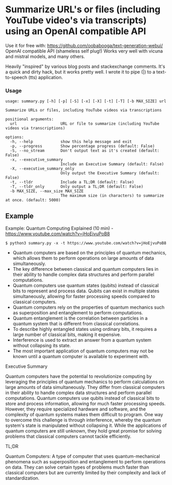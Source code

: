 # Summarize URL's or files (including YouTube video's via transcripts) using an OpenAI compatible API

Use it for free with: https://github.com/oobabooga/text-generation-webui/ OpenAI compatible API (shameless self plug!)
Works very well with vicuna and mistral models, and many others.

Heavily "inspired" by various blog posts and stackexchange comments.
It's a quick and dirty hack, but it works pretty well. I wrote it to pipe (|) to a text-to-speech (tts) application.

### Usage

```
usage: summary.py [-h] [-p] [-S] [-x] [-X] [-t] [-T] [-b MAX_SIZE] url

Summarize URLs or files, including YouTube videos via transcriptions

positional arguments:
  url                   URL or file to summarize (including YouTube videos via transcriptions)

options:
  -h, --help            show this help message and exit
  -p, --progress        Show percentage progress (default: False)
  -S, --no_stream       Don't output text as it's created (default: False)
  -x, --executive_summary
                        Include an Executive Summary (default: False)
  -X, --executive_summary_only
                        Only output the Executive Summary (default: False)
  -t, --tldr            Include a TL;DR (default: False)
  -T, --tldr_only       Only output a TL;DR (default: False)
  -b MAX_SIZE, --max_size MAX_SIZE
                        The maximum size (in characters) to summarize at once. (default: 5000)
```

## Example

Example: Quantum Computing Explained (10 min) - https://www.youtube.com/watch?v=jHoEjvuPoB8
```
$ python3 summary.py -x -t https://www.youtube.com/watch?v=jHoEjvuPoB8
```
*   Quantum computers are based on the principles of quantum mechanics, which allows them to perform operations on large amounts of data simultaneously.
*   The key difference between classical and quantum computers lies in their ability to handle complex data structures and perform parallel computations.
*   Quantum computers use quantum states (qubits) instead of classical bits to represent and process data. Qubits can exist in multiple states simultaneously, allowing for faster processing speeds compared to classical computers.
*   Quantum computers rely on the properties of quantum mechanics such as superposition and entanglement to perform computations.
*   Quantum entanglement is the correlation between particles in a quantum system that is different from classical correlations.
*   To describe highly entangled states using ordinary bits, it requires a large number of classical bits, making it expensive.
*   Interference is used to extract an answer from a quantum system without collapsing its state.
*   The most important application of quantum computers may not be known until a quantum computer is available to experiment with.

Executive Summary

Quantum computers have the potential to revolutionize computing by leveraging the principles of quantum mechanics to perform calculations on large amounts of data simultaneously. They differ from classical computers in their ability to handle complex data structures and perform parallel computations. Quantum computers use qubits instead of classical bits to store and process information, allowing for much faster processing speeds. However, they require specialized hardware and software, and the complexity of quantum systems makes them difficult to program. One way to overcome this challenge is through interference, whereby the quantum system's state is manipulated without collapsing it. While the applications of quantum computers are still unknown, they hold great promise for solving problems that classical computers cannot tackle efficiently.

TL;DR

Quantum Computers: A type of computer that uses quantum-mechanical phenomena such as superposition and entanglement to perform operations on data. They can solve certain types of problems much faster than classical computers but are currently limited by their complexity and lack of standardization.
